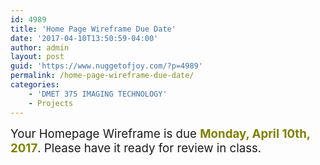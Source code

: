 ```yaml
---
id: 4989
title: 'Home Page Wireframe Due Date'
date: '2017-04-10T13:50:59-04:00'
author: admin
layout: post
guid: 'https://www.nuggetofjoy.com/?p=4989'
permalink: /home-page-wireframe-due-date/
categories:
    - 'DMET 375 IMAGING TECHNOLOGY'
    - Projects
---
```


<span style="font-size: 14pt;">Your Homepage Wireframe is due <span style="color: #808000;">**Monday, April 10th, 2017**</span>. Please have it ready for review in class.</span>